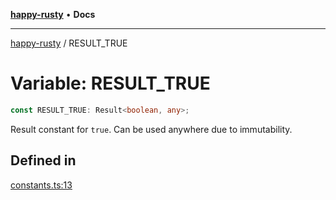 [**happy-rusty**](../README.md) • **Docs**

***

[happy-rusty](../README.md) / RESULT\_TRUE

# Variable: RESULT\_TRUE

```ts
const RESULT_TRUE: Result<boolean, any>;
```

Result constant for `true`.
Can be used anywhere due to immutability.

## Defined in

[constants.ts:13](https://github.com/JiangJie/happy-rusty/blob/ba112bb228eba4376da813b0604a1f67c4b2f569/src/enum/constants.ts#L13)
